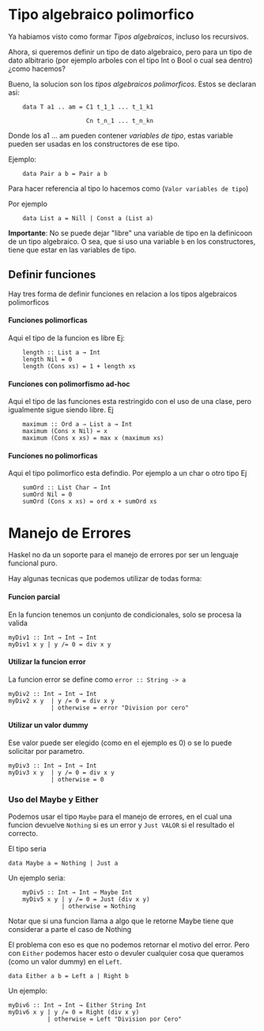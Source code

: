 
# Tipo algebraico polimorfico
Ya habiamos visto como formar *Tipos algebraicos*, incluso los recursivos. 

Ahora, si queremos definir un tipo de dato algebraico, pero para un tipo de dato albitrario (por ejemplo arboles con el tipo Int o Bool o cual sea dentro) ¿como hacemos?

Bueno, la solucion son los *tipos algebraicos polimorficos*. Estos se declaran asi: 

```haskel
	data T a1 .. am = C1 t_1_1 ... t_1_k1

					  Cn t_n_1 ... t_n_kn	
```

Donde los a1 ... am pueden contener *variables de tipo*, estas variable pueden ser usadas en los constructores de ese tipo. 

Ejemplo:
```haskel
	data Pair a b = Pair a b
```

Para hacer referencia al tipo lo hacemos como (`Valor variables de tipo`)

Por ejemplo 

```
	data List a = Nill | Const a (List a)
```

**Importante**: No se puede dejar "libre" una variable de tipo en la definicoon de un tipo algebraico. O sea, que si uso una variable `b` en los constructores, tiene que estar en las variables de tipo.


## Definir funciones

Hay tres forma de definir funciones en relacion a los tipos algebraicos polimorficos

#### Funciones polimorficas 
Aqui el tipo de la funcion es libre 
Ej: 
```haskel
	length :: List a → Int 
	length Nil = 0 
	length (Cons xs) = 1 + length xs
```

#### Funciones con polimorfismo ad-hoc
Aqui el tipo de las funciones esta restringido con el uso de una clase, pero igualmente sigue siendo libre. 
Ej
```haskel
	maximum :: Ord a ⇒ List a → Int 
	maximum (Cons x Nil) = x 
	maximum (Cons x xs) = max x (maximum xs)
```

#### Funciones no polimorficas
Aqui el tipo polimorfico esta defindio. Por ejemplo a un char o otro tipo
Ej
```haskel
	sumOrd :: List Char → Int 
	sumOrd Nil = 0 
	sumOrd (Cons x xs) = ord x + sumOrd xs
```

# Manejo de Errores

Haskel no da un soporte para el manejo de errores por ser un lenguaje funcional puro. 

Hay algunas tecnicas que podemos utilizar de todas forma: 

#### Funcion parcial 
En la funcion tenemos un conjunto de condicionales, solo se procesa la valida

```
myDiv1 :: Int → Int → Int 
myDiv1 x y | y /= 0 = div x y
```

#### Utilizar la funcion error
La funcion error se define como `error :: String -> a`
```haskel
myDiv2 :: Int → Int → Int 
myDiv2 x y  | y /= 0 = div x y 
	     	| otherwise = error "Division por cero"
```

#### Utilizar un valor dummy
Ese valor puede ser elegido (como en el ejemplo es 0) o se lo puede solicitar por parametro.
```haskel
myDiv3 :: Int → Int → Int 
myDiv3 x y  | y /= 0 = div x y 
			| otherwise = 0
```


### Uso del Maybe y Either

Podemos usar el tipo ``Maybe`` para el manejo de errores, en el cual una funcion devuelve `Nothing` si es un error y `Just VALOR` si el resultado el correcto. 

El tipo seria 
```haskel 
data Maybe a = Nothing | Just a
```

Un ejemplo seria: 
```
	myDiv5 :: Int → Int → Maybe Int 
	myDiv5 x y | y /= 0 = Just (div x y) 
			   | otherwise = Nothing
```

Notar que si una funcion llama a algo que le retorne Maybe tiene que considerar a parte el caso de Nothing

El problema con eso es que no podemos retornar el motivo del error. Pero con `Either` podemos hacer esto o devuler cualquier cosa que queramos (como un valor dummy) en el `Left`.

```haskel
data Either a b = Left a | Right b
```

Un ejemplo: 
```haskel 
myDiv6 :: Int → Int → Either String Int 
myDiv6 x y | y /= 0 = Right (div x y)
		   | otherwise = Left "Division por Cero"
```
